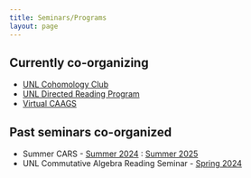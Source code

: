 ```yaml
---
title: Seminars/Programs
layout: page
---
```


## Currently co-organizing

- [UNL Cohomology Club](https://sites.google.com/view/cohomologyclub/home)
- [UNL Directed Reading Program](https://drp-unl.github.io/projects.html)
- [Virtual CAAGS](https://sites.google.com/view/virtualcaags/home) 

## Past seminars co-organized

- Summer CARS - [Summer 2024](https://cars-unl.github.io/2024Summer.html) : [Summer 2025](https://cars-unl.github.io/2025Summer.html)
- UNL Commutative Algebra Reading Seminar - [Spring 2024](https://cars-unl.github.io/2024Spring.html)
